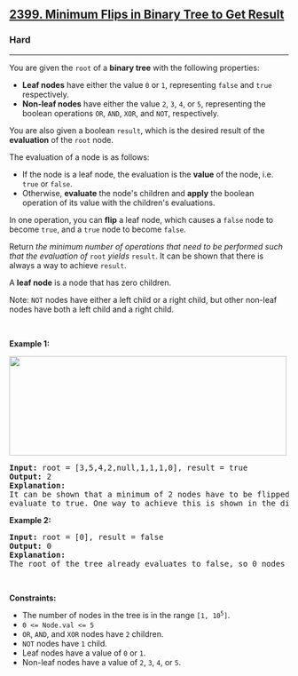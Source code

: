 <h2><a href="https://leetcode.com/problems/minimum-flips-in-binary-tree-to-get-result/?envType=study-plan-v2&envId=google-spring-23-high-frequency">2399. Minimum Flips in Binary Tree to Get Result</a></h2><h3>Hard</h3><hr><p>You are given the <code>root</code> of a <strong>binary tree</strong> with the following properties:</p>

<ul>
	<li><strong>Leaf nodes</strong> have either the value <code>0</code> or <code>1</code>, representing <code>false</code> and <code>true</code> respectively.</li>
	<li><strong>Non-leaf nodes</strong> have either the value <code>2</code>, <code>3</code>, <code>4</code>, or <code>5</code>, representing the boolean operations <code>OR</code>, <code>AND</code>, <code>XOR</code>, and <code>NOT</code>, respectively.</li>
</ul>

<p>You are also given a boolean <code>result</code>, which is the desired result of the <strong>evaluation</strong> of the <code>root</code> node.</p>

<p>The evaluation of a node is as follows:</p>

<ul>
	<li>If the node is a leaf node, the evaluation is the <strong>value</strong> of the node, i.e. <code>true</code> or <code>false</code>.</li>
	<li>Otherwise, <strong>evaluate</strong> the node&#39;s children and <strong>apply</strong> the boolean operation of its value with the children&#39;s evaluations.</li>
</ul>

<p>In one operation, you can <strong>flip</strong> a leaf node, which causes a <code>false</code> node to become <code>true</code>, and a <code>true</code> node to become <code>false</code>.</p>

<p>Return<em> the minimum number of operations that need to be performed such that the evaluation of </em><code>root</code><em> yields </em><code>result</code>. It can be shown that there is always a way to achieve <code>result</code>.</p>

<p>A <strong>leaf node</strong> is a node that has zero children.</p>

<p>Note: <code>NOT</code> nodes have either a left child or a right child, but other non-leaf nodes have both a left child and a right child.</p>

<p>&nbsp;</p>
<p><strong class="example">Example 1:</strong></p>
<img alt="" src="https://assets.leetcode.com/uploads/2022/06/20/operationstree.png" style="width: 500px; height: 179px;" />
<pre>
<strong>Input:</strong> root = [3,5,4,2,null,1,1,1,0], result = true
<strong>Output:</strong> 2
<strong>Explanation:</strong>
It can be shown that a minimum of 2 nodes have to be flipped to make the root of the tree
evaluate to true. One way to achieve this is shown in the diagram above.
</pre>

<p><strong class="example">Example 2:</strong></p>

<pre>
<strong>Input:</strong> root = [0], result = false
<strong>Output:</strong> 0
<strong>Explanation:</strong>
The root of the tree already evaluates to false, so 0 nodes have to be flipped.
</pre>

<p>&nbsp;</p>
<p><strong>Constraints:</strong></p>

<ul>
	<li>The number of nodes in the tree is in the range <code>[1, 10<sup>5</sup>]</code>.</li>
	<li><code>0 &lt;= Node.val &lt;= 5</code></li>
	<li><code>OR</code>, <code>AND</code>, and <code>XOR</code> nodes have <code>2</code> children.</li>
	<li><code>NOT</code> nodes have <code>1</code> child.</li>
	<li>Leaf nodes have a value of <code>0</code> or <code>1</code>.</li>
	<li>Non-leaf nodes have a value of <code>2</code>, <code>3</code>, <code>4</code>, or <code>5</code>.</li>
</ul>
